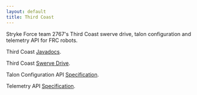 ```yaml
---
layout: default
title: Third Coast
---
```


Stryke Force team 2767's Third Coast swerve drive, talon configuration and telemetry API for FRC robots.

Third Coast [Javadocs](javadoc/).

Third Coast [Swerve Drive](swerve).

Talon Configuration API [Specification](talon).

Telemetry API [Specification](telemetry).
